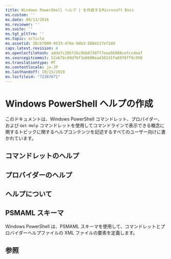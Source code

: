 ```yaml
---
title: Windows PowerShell ヘルプ | を作成するMicrosoft Docs
ms.custom: ''
ms.date: 09/13/2016
ms.reviewer: ''
ms.suite: ''
ms.tgt_pltfrm: ''
ms.topic: article
ms.assetid: 20cbf009-9633-476e-b0b3-5604117ef2dd
caps.latest.revision: 4
ms.openlocfilehash: adde7c205f26c9bb87307f7eaa56988cefccdeaf
ms.sourcegitcommit: 52a67bcd9d7bf3e8600ea4302d1fa8970ff9c998
ms.translationtype: MT
ms.contentlocale: ja-JP
ms.lasthandoff: 10/15/2019
ms.locfileid: "72367671"
---
```

# <a name="writing-windows-powershell-help"></a>Windows PowerShell ヘルプの作成

このドキュメントは、Windows PowerShell コマンドレット、プロバイダー、および `Get-Help` コマンドレットを使用してコマンドラインで表示できる概念に関するトピックに関するヘルプコンテンツを記述するすべてのユーザー向けに書かれています。

## <a name="cmdlet-help"></a>コマンドレットのヘルプ

## <a name="provider-help"></a>プロバイダーのヘルプ

## <a name="about-help"></a>ヘルプについて

## <a name="psmaml-schema"></a>PSMAML スキーマ

 Windows PowerShell は、PSMAML スキーマを使用して、コマンドレットとプロバイダーヘルプファイルの XML ファイルの要素を定義します。

## <a name="see-also"></a>参照
